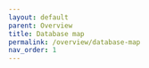 ```yaml
---
layout: default
parent: Overview
title: Database map
permalink: /overview/database-map
nav_order: 1
---
```


